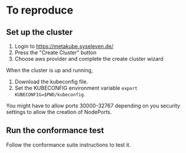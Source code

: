 # To reproduce

## Set up the cluster

1. Login to https://metakube.syseleven.de/
2. Press the "Create Cluster" button
3. Choose aws provider and complete the create cluster wizard

When the cluster is up and running,

1. Download the kubeconfig file.  
2. Set the KUBECONFIG environment variable `export KUBECONFIG=$PWD/kubeconfig`.

You might have to allow ports 30000-32767 depending on you security settings to allow the creation of NodePorts.

## Run the conformance test

Follow the conformance suite instructions to test it.
